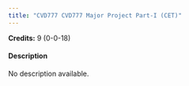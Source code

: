 ```yaml
---
title: "CVD777 CVD777 Major Project Part-I (CET)"
---
```

**Credits:** 9 (0-0-18)

#### Description
No description available.